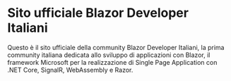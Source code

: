 # Sito ufficiale Blazor Developer Italiani

Questo è il sito ufficiale della community Blazor Developer Italiani, la prima community italiana dedicata allo sviluppo di applicazioni con Blazor, il framework Microsoft per la realizzazione di Single Page Application con .NET Core, SignalR, WebAssembly e Razor.